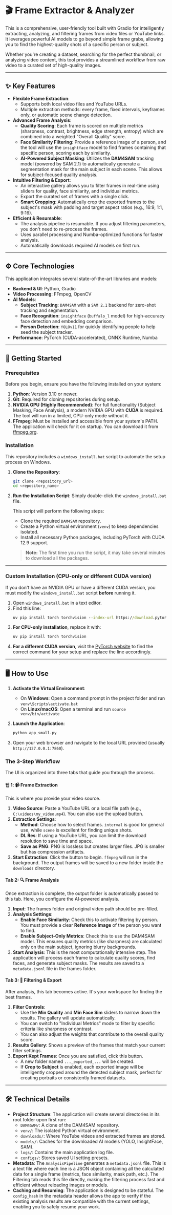 # 🎬 Frame Extractor & Analyzer

This is a comprehensive, user-friendly tool built with Gradio for intelligently extracting, analyzing, and filtering frames from video files or YouTube links. It leverages powerful AI models to go beyond simple frame grabs, allowing you to find the highest-quality shots of a specific person or subject.

Whether you're creating a dataset, searching for the perfect thumbnail, or analyzing video content, this tool provides a streamlined workflow from raw video to a curated set of high-quality images.

-----

## ✨ Key Features

  * **Flexible Frame Extraction**:
      * Supports both local video files and YouTube URLs.
      * Multiple extraction methods: every frame, fixed intervals, keyframes only, or automatic scene change detection.
  * **Advanced Frame Analysis**:
      * **Quality Scoring**: Each frame is scored on multiple metrics (sharpness, contrast, brightness, edge strength, entropy) which are combined into a weighted "Overall Quality" score.
      * **Face Similarity Filtering**: Provide a reference image of a person, and the tool will use the `insightface` model to find frames containing that specific person, scoring each by similarity.
      * **AI-Powered Subject Masking**: Utilizes the **DAM4SAM** tracking model (powered by SAM 2.1) to automatically generate a segmentation mask for the main subject in each scene. This allows for subject-focused quality analysis.
  * **Intuitive Filtering & Export**:
      * An interactive gallery allows you to filter frames in real-time using sliders for quality, face similarity, and individual metrics.
      * Export the curated set of frames with a single click.
      * **Smart Cropping**: Automatically crop the exported frames to the subject's mask with padding and target aspect ratios (e.g., 16:9, 1:1, 9:16).
  * **Efficient & Resumable**:
      * The analysis pipeline is resumable. If you adjust filtering parameters, you don't need to re-process the frames.
      * Uses parallel processing and Numba-optimized functions for faster analysis.
      * Automatically downloads required AI models on first run.

-----

## ⚙️ Core Technologies

This application integrates several state-of-the-art libraries and models:

  * **Backend & UI**: Python, Gradio
  * **Video Processing**: FFmpeg, OpenCV
  * **AI Models**:
      * **Subject Tracking**: `DAM4SAM` with a `SAM 2.1` backend for zero-shot tracking and segmentation.
      * **Face Recognition**: `insightface` (`buffalo_l` model) for high-accuracy face detection and embedding comparison.
      * **Person Detection**: `YOLOv11` for quickly identifying people to help seed the subject tracker.
  * **Performance**: PyTorch (CUDA-accelerated), ONNX Runtime, Numba

-----

## 🚀 Getting Started

### Prerequisites

Before you begin, ensure you have the following installed on your system:

1.  **Python**: Version 3.10 or newer.
2.  **Git**: Required for cloning repositories during setup.
3.  **NVIDIA GPU (Highly Recommended)**: For full functionality (Subject Masking, Face Analysis), a modern NVIDIA GPU with **CUDA** is required. The tool will run in a limited, CPU-only mode without it.
4.  **FFmpeg**: Must be installed and accessible from your system's PATH. The application will check for it on startup. You can download it from [ffmpeg.org](https://ffmpeg.org/download.html).

### Installation

This repository includes a `windows_install.bat` script to automate the setup process on Windows.

1.  **Clone the Repository**:

    ```bash
    git clone <repository_url>
    cd <repository_name>
    ```

2.  **Run the Installation Script**:
    Simply double-click the `windows_install.bat` file.

    This script will perform the following steps:

      * Clone the required `DAM4SAM` repository.
      * Create a Python virtual environment (`venv`) to keep dependencies isolated.
      * Install all necessary Python packages, including PyTorch with CUDA 12.9 support.

    > **Note:** The first time you run the script, it may take several minutes to download all the packages.

-----

### Custom Installation (CPU-only or different CUDA version)

If you don't have an NVIDIA GPU or have a different CUDA version, you must modify the `windows_install.bat` script **before** running it.

1.  Open `windows_install.bat` in a text editor.
2.  Find this line:
    ```bat
    uv pip install torch torchvision --index-url https://download.pytorch.org/whl/cu121
    ```
3.  **For CPU-only installation**, replace it with:
    ```bat
    uv pip install torch torchvision
    ```
4.  **For a different CUDA version**, visit the [PyTorch website](https://pytorch.org/get-started/locally/) to find the correct command for your setup and replace the line accordingly.

-----

## 🖥️ How to Use

1.  **Activate the Virtual Environment**:

      * On **Windows**: Open a command prompt in the project folder and run `venv\Scripts\activate.bat`
      * On **Linux/macOS**: Open a terminal and run `source venv/bin/activate`

2.  **Launch the Application**:

    ```bash
    python app_small.py
    ```

3.  Open your web browser and navigate to the local URL provided (usually `http://127.0.0.1:7860`).

### The 3-Step Workflow

The UI is organized into three tabs that guide you through the process.

#### 탭 1: 📹 Frame Extraction

This is where you provide your video source.

1.  **Video Source**: Paste a YouTube URL or a local file path (e.g., `C:\videos\my_video.mp4`). You can also use the upload button.
2.  **Extraction Settings**:
      * **Method**: Choose how to select frames. `interval` is good for general use, while `scene` is excellent for finding unique shots.
      * **DL Res**: If using a YouTube URL, you can limit the download resolution to save time and space.
      * **Save as PNG**: PNG is lossless but creates larger files. JPG is smaller but has compression artifacts.
3.  **Start Extraction**: Click the button to begin. `ffmpeg` will run in the background. The output frames will be saved to a new folder inside the `downloads` directory.

#### Tab 2: 🔍 Frame Analysis

Once extraction is complete, the output folder is automatically passed to this tab. Here, you configure the AI-powered analysis.

1.  **Input**: The frames folder and original video path should be pre-filled.
2.  **Analysis Settings**:
      * **Enable Face Similarity**: Check this to activate filtering by person. You must provide a clear **Reference Image** of the person you want to find.
      * **Enable Subject-Only Metrics**: Check this to use the DAM4SAM model. This ensures quality metrics (like sharpness) are calculated only on the main subject, ignoring blurry backgrounds.
3.  **Start Analysis**: This is the most computationally intensive step. The application will process each frame to calculate quality scores, find faces, and generate subject masks. The results are saved to a `metadata.jsonl` file in the frames folder.

#### Tab 3: 🎯 Filtering & Export

After analysis, this tab becomes active. It's your workspace for finding the best frames.

1.  **Filter Controls**:
      * Use the **Min Quality** and **Min Face Sim** sliders to narrow down the results. The gallery will update automatically.
      * You can switch to "Individual Metrics" mode to filter by specific criteria like sharpness or contrast.
      * You can also adjust the weights that contribute to the overall quality score.
2.  **Results Gallery**: Shows a preview of the frames that match your current filter settings.
3.  **Export Kept Frames**: Once you are satisfied, click this button.
      * A new folder named `..._exported_...` will be created.
      * If **Crop to Subject** is enabled, each exported image will be intelligently cropped around the detected subject mask, perfect for creating portraits or consistently framed datasets.

-----

## 🛠️ Technical Details

  * **Project Structure**: The application will create several directories in its root folder upon first run:
      * `DAM4SAM/`: A clone of the DAM4SAM repository.
      * `venv/`: The isolated Python virtual environment.
      * `downloads/`: Where YouTube videos and extracted frames are stored.
      * `models/`: Caches for the downloaded AI models (YOLO, InsightFace, SAM).
      * `logs/`: Contains the main application log file.
      * `configs/`: Stores saved UI setting presets.
  * **Metadata**: The `AnalysisPipeline` generates a `metadata.jsonl` file. This is a text file where each line is a JSON object containing all the calculated data for a single frame (metrics, face similarity, mask path, etc.). The Filtering tab reads this file directly, making the filtering process fast and efficient without reloading images or models.
  * **Caching and Resuming**: The application is designed to be stateful. The `config_hash` in the metadata header allows the app to verify if the existing analysis results are compatible with the current settings, enabling you to safely resume your work.